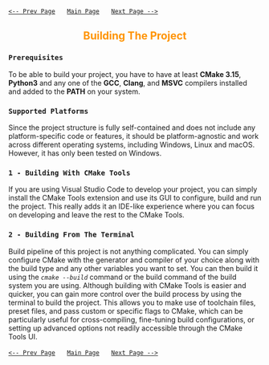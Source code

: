 [`<-- Prev Page`](readme.md)&nbsp;&nbsp;&nbsp;&nbsp;&nbsp;
[`Main Page`](readme.md)&nbsp;&nbsp;&nbsp;&nbsp;&nbsp;
[`Next Page -->`](configuration.md)
<h2 style="text-align: center; color: #ff9400;">Building The Project</h2>

### **`Prerequisites`**
To be able to build your project, you have to have at least **CMake 3.15**, **Python3** and any one of the **GCC**, **Clang**, and **MSVC** compilers installed and added to the **PATH** on your system.
### **`Supported Platforms`**
Since the project structure is fully self-contained and does not include any platform-specific code or features, it should be platform-agnostic and work across different operating systems, including Windows, Linux and macOS. However, it has only been tested on Windows.
### **`1 - Building With CMake Tools`**
If you are using Visual Studio Code to develop your project, you can simply install the CMake Tools extension and use its GUI to configure, build and run the project. This really adds it an IDE-like experience where you can focus on developing and leave the rest to the CMake Tools.
### **`2 - Building From The Terminal`**
Build pipeline of this project is not anything complicated. You can simply configure CMake with the generator and compiler of your choice along with the build type and any other variables you want to set. You can then build it using the *`cmake --build`* command or the build command of the build system you are using. Although building with CMake Tools is easier and quicker, you can gain more control over the build process by using the terminal to build the project. This allows you to make use of toolchain files, preset files, and pass custom or specific flags to CMake, which can be particularly useful for cross-compiling, fine-tuning build configurations, or setting up advanced options not readily accessible through the CMake Tools UI.

[`<-- Prev Page`](readme.md)&nbsp;&nbsp;&nbsp;&nbsp;&nbsp;
[`Main Page`](readme.md)&nbsp;&nbsp;&nbsp;&nbsp;&nbsp;
[`Next Page -->`](configuration.md)
